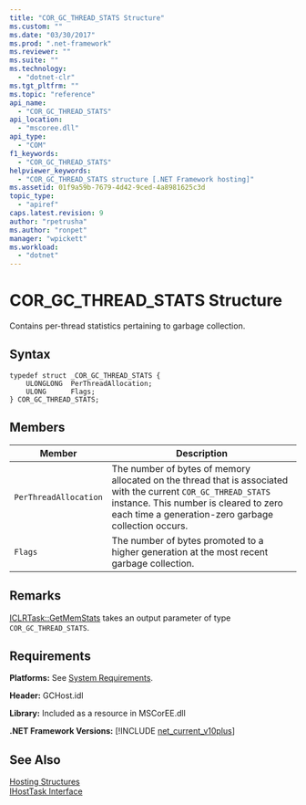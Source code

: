 ```yaml
---
title: "COR_GC_THREAD_STATS Structure"
ms.custom: ""
ms.date: "03/30/2017"
ms.prod: ".net-framework"
ms.reviewer: ""
ms.suite: ""
ms.technology: 
  - "dotnet-clr"
ms.tgt_pltfrm: ""
ms.topic: "reference"
api_name: 
  - "COR_GC_THREAD_STATS"
api_location: 
  - "mscoree.dll"
api_type: 
  - "COM"
f1_keywords: 
  - "COR_GC_THREAD_STATS"
helpviewer_keywords: 
  - "COR_GC_THREAD_STATS structure [.NET Framework hosting]"
ms.assetid: 01f9a59b-7679-4d42-9ced-4a8981625c3d
topic_type: 
  - "apiref"
caps.latest.revision: 9
author: "rpetrusha"
ms.author: "ronpet"
manager: "wpickett"
ms.workload: 
  - "dotnet"
---
```

# COR_GC_THREAD_STATS Structure
Contains per-thread statistics pertaining to garbage collection.  
  
## Syntax  
  
```  
typedef struct _COR_GC_THREAD_STATS {  
    ULONGLONG  PerThreadAllocation;   
    ULONG      Flags;   
} COR_GC_THREAD_STATS;  
```  
  
## Members  
  
|Member|Description|  
|------------|-----------------|  
|`PerThreadAllocation`|The number of bytes of memory allocated on the thread that is associated with the current `COR_GC_THREAD_STATS` instance. This number is cleared to zero each time a generation-zero garbage collection occurs.|  
|`Flags`|The number of bytes promoted to a higher generation at the most recent garbage collection.|  
  
## Remarks  
 [ICLRTask::GetMemStats](../../../../docs/framework/unmanaged-api/hosting/iclrtask-getmemstats-method.md) takes an output parameter of type `COR_GC_THREAD_STATS`.  
  
## Requirements  
 **Platforms:** See [System Requirements](../../../../docs/framework/get-started/system-requirements.md).  
  
 **Header:** GCHost.idl  
  
 **Library:** Included as a resource in MSCorEE.dll  
  
 **.NET Framework Versions:** [!INCLUDE [net_current_v10plus](../../../../includes/net-current-v10plus-md.md)]  
  
## See Also  
 [Hosting Structures](../../../../docs/framework/unmanaged-api/hosting/hosting-structures.md)  
 [IHostTask Interface](../../../../docs/framework/unmanaged-api/hosting/ihosttask-interface.md)
